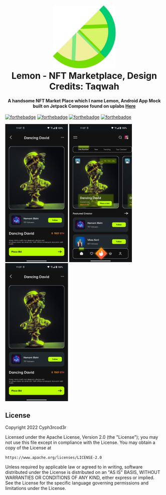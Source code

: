 <h1 align="center">
  <br>
  <a href="https://github.com/cyph3rcod3r/Lemon"><img src="https://github.com/cyph3rcod3r/Lemon/blob/master/app/src/main/res/mipmap-xxxhdpi/ic_launcher.png" alt="Lemon" width="200"></a>
  <br>
  Lemon - NFT Marketplace, Design Credits: Taqwah
  <br>
</h1>

<h4 align="center">A handsome NFT Market Place which I name Lemon, Android App Mock built on Jetpack Compose found on uplabs <a href="https://www.uplabs.com/posts/best-nft-marketplace-ui-ux-app-ui-kit-design">Here<a></h4>

[![forthebadge](https://forthebadge.com/images/badges/built-for-android.svg)](https://forthebadge.com) [![forthebadge](https://forthebadge.com/images/badges/powered-by-overtime.svg)](https://forthebadge.com) [![forthebadge](https://forthebadge.com/images/badges/open-source.svg)](https://forthebadge.com) [![forthebadge](https://forthebadge.com/images/badges/contains-tasty-spaghetti-code.svg)](https://forthebadge.com)

<p>
<img src="https://github.com/cyph3rcod3r/Lemon/blob/master/Screenshot_20220918-233731.png" width="200" height="440"/>
<img src="https://github.com/cyph3rcod3r/Lemon/blob/master/Screenshot_20220918-233746.png" width="200" height="440"/>
<img src="https://github.com/cyph3rcod3r/Lemon/blob/master/Screenshot_20220918-233731.png" width="200" height="440"/>
</p>

## License

<p>
Copyright 2022 Cyph3rcod3r

Licensed under the Apache License, Version 2.0 (the "License");
you may not use this file except in compliance with the License.
You may obtain a copy of the License at

    https://www.apache.org/licenses/LICENSE-2.0

Unless required by applicable law or agreed to in writing, software
distributed under the License is distributed on an "AS IS" BASIS,
WITHOUT WARRANTIES OR CONDITIONS OF ANY KIND, either express or implied.
See the License for the specific language governing permissions and
limitations under the License.
</p>
